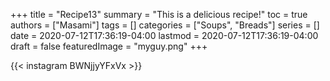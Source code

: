+++
title = "Recipe13"
summary = "This is a delicious recipe!"
toc = true
authors = ["Masami"]
tags = []
categories = ["Soups", "Breads"]
series = []
date = 2020-07-12T17:36:19-04:00
lastmod = 2020-07-12T17:36:19-04:00
draft = false
featuredImage = "myguy.png"
+++

{{< instagram BWNjjyYFxVx >}}
